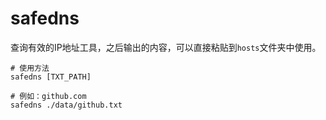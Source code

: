 # safedns

查询有效的IP地址工具，之后输出的内容，可以直接粘贴到`hosts`文件夹中使用。

```shell
# 使用方法
safedns [TXT_PATH]

# 例如：github.com
safedns ./data/github.txt
```
